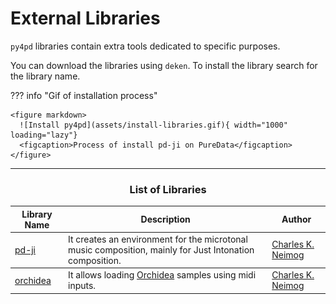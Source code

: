 # External Libraries

`py4pd` libraries contain extra tools dedicated to specific purposes. 

You can download the libraries using `deken`. To install the library search for the library name.

??? info "Gif of installation process"

    <figure markdown>
      ![Install py4pd](assets/install-libraries.gif){ width="1000" loading="lazy"}
      <figcaption>Process of install pd-ji on PureData</figcaption>
    </figure>

--------------------------

### <h3 style="text-align:center"> **List of Libraries** </h3>

<table class="special-table">
    <thead>
      <tr>
        <th>Library Name</th>
        <th>Description</th>
        <th>Author</th>
      </tr>
    </thead>
    <tbody>
      <tr>
        <td><a href="https://github.com/charlesneimog/pd-ji">pd-ji</a></td>
        <td>It creates an environment for the microtonal music composition, mainly for Just Intonation composition.</td>
        <td><a href="https://www.charlesneimog.com/"</a> Charles K. Neimog</td>
      </tr>
    </tbody>
    <tbody>
      <tr>
        <td><a href="https://github.com/charlesneimog/orchidea">orchidea</a></td>
        <td>It allows loading <a href="https://forum.ircam.fr/projects/detail/orchideasol/">Orchidea</a> samples using midi inputs.</td>
        <td><a href="https://www.charlesneimog.com/"</a> Charles K. Neimog</td>
      </tr>
    </tbody>
  </table>
  
